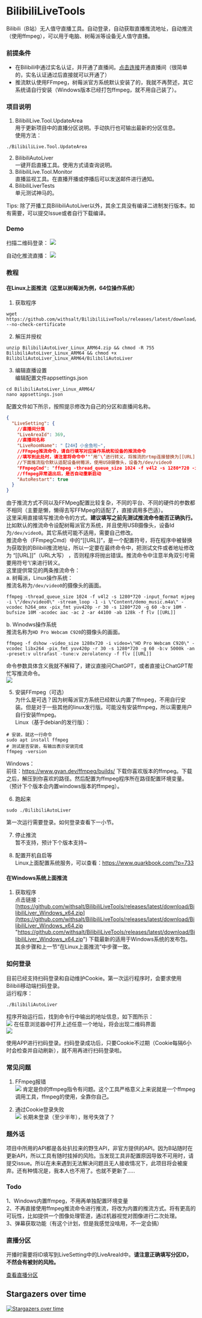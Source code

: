 # BilibiliLiveTools

Bilibili（B站）无人值守直播工具。自动登录，自动获取直播推流地址，自动推流（使用ffmpeg），可以用于电脑、树莓派等设备无人值守直播。  

### 前提条件  
- 在Bilibili中通过实名认证，并开通了直播间。[点击连接](https://link.bilibili.com/p/center/index "点击连接")开通直播间（很简单的，实名认证通过后直接就可以开通了）  
- 推流默认使用FFmpeg，树莓派官方系统默认安装了的，我就不再赘述，其它系统请自行安装（Windows版本已经打包ffmpeg，就不用自己装了）。  

### 项目说明
1. BilibiliLive.Tool.UpdateArea  
用于更新项目中的直播分区说明。手动执行也可输出最新的分区信息。  
使用方法：  
```shell
./BilibiliLive.Tool.UpdateArea
```
2. BilibiliAutoLiver  
一键开启直播工具。使用方式请查询说明。  
3. BilibiliLive.Tool.Monitor  
直播监视工具。在直播开播或停播后可以发送邮件进行通知。  
4. BilibiliLiverTests  
单元测试神马的。  

Tips: 除了开播工具BilibiliAutoLiver以外，其余工具没有编译二进制发行版本。如有需要，可以提交Issue或者自行下载编译。  

### Demo
扫描二维码登录：
![](https://raw.githubusercontent.com/withsalt/BilibiliLiveTools/master/docs/images/demo_qrcode_login.jpg)

自动化推流直播：
![](https://raw.githubusercontent.com/withsalt/BilibiliLiveTools/master/docs/images/demo.jpg)


### 教程

#### 在Linux上面推流（这里以树莓派为例，64位操作系统）
1. 获取程序  
```shell
wget https://github.com/withsalt/BilibiliLiveTools/releases/latest/download/BilibiliAutoLiver_Linux_ARM64.zip --no-check-certificate
```

2. 解压并授权  
```shell
unzip BilibiliAutoLiver_Linux_ARM64.zip && chmod -R 755 BilibiliAutoLiver_Linux_ARM64 && chmod +x BilibiliAutoLiver_Linux_ARM64/BilibiliAutoLiver
```

3. 编辑直播设置  
编辑配置文件appsettings.json  
```shell
cd BilibiliAutoLiver_Linux_ARM64/
nano appsettings.json
```
配置文件如下所示，按照提示修改为自己的分区和直播间名称。  
```json
{
  "LiveSetting": {
    //直播间分类
    "LiveAreaId": 369,
    //直播间名称
    "LiveRoomName": "【24H】小金鱼啦~",
    //FFmpeg推流命令，请自行填写对应操作系统和设备的推流命令
    //填写到此处时，请注意将命令中‘"’用‘\’进行转义，将推流的rtmp连接替换为[[URL]]，[[URL]]不需要双引号。
    //下面推流指令默认适配设备树莓派，使用USB摄像头，设备为/dev/video0
    "FFmpegCmd": "ffmpeg -thread_queue_size 1024 -f v4l2 -s 1280*720 -input_format mjpeg -i \"/dev/video0\" -stream_loop -1 -i \"Content/demo_music.m4a\" -vcodec h264_omx -pix_fmt yuv420p -r 30 -s 1280*720 -g 60 -b:v 10M -bufsize 10M -acodec aac -ac 2 -ar 44100 -ab 128k -f flv [[URL]]",
    //ffmpeg异常退出后，是否自动重新启动
    "AutoRestart": true
  }
}
```
由于推流方式不同以及FFMpeg配置比较复杂，不同的平台、不同的硬件的参数都不相同（主要是懒，懒得去写FFMpeg的适配了，直接调用多巴适）。  
这里采用直接填写推流命令的方式。**建议填写之前先测试推流命令能否正确执行。**  
比如默认的推流命令设配树莓派官方系统，并且使用USB摄像头，设备Id为`/dev/video0`。其它系统可能不适用，需要自己修改。  
推流命令（FFmpegCmd）中的“[[URL]]”，是一个配置符号，将在程序中被替换为获取到的Bilibili推流地址，所以一定要在最终命令中，把测试文件或者地址修改为 “[[URL]]”（URL大写） ，否则程序将抛出错误。推流命令中注意半角双引号需要用符号‘\’来进行转义。  
这里提供常见的两条推流命令：  
a. 树莓派，Linux操作系统：  
推流名称为`/dev/video0`的摄像头的画面。  
```shell
ffmpeg -thread_queue_size 1024 -f v4l2 -s 1280*720 -input_format mjpeg -i \"/dev/video0\" -stream_loop -1 -i \"Content/demo_music.m4a\" -vcodec h264_omx -pix_fmt yuv420p -r 30 -s 1280*720 -g 60 -b:v 10M -bufsize 10M -acodec aac -ac 2 -ar 44100 -ab 128k -f flv [[URL]]
```
b. Winodws操作系统  
推流名称为`HD Pro Webcam C920`的摄像头的画面。  
```shell
ffmpeg -f dshow -video_size 1280x720 -i video=\"HD Pro Webcam C920\" -vcodec libx264 -pix_fmt yuv420p -r 30 -s 1280*720 -g 60 -b:v 5000k -an -preset:v ultrafast -tune:v zerolatency -f flv [[URL]]
```
命令参数具体含义我就不解释了，建议直接问ChatGPT，或者直接让ChatGPT帮忙写推流命令。  
![](https://raw.githubusercontent.com/withsalt/BilibiliLiveTools/master/docs/images/ffmpeg_chatgpt_desc.jpg)

5. 安装FFmpeg（可选）  
  为什么是可选？因为树莓派官方系统已经默认内置了ffmpeg，不用自行安装。但是对于一些其他的linux发行版。可能没有安装ffmpeg，所以需要用户自行安装ffmpeg。  
  Linux（基于debian的发行版）：
 
  ```shell
  # 安装，就这一行命令
  sudo apt install ffmpeg
  # 测试是否安装，有输出表示安装完成
  ffmpeg -version
  ```
  
  Windows：  
  前往：https://www.gyan.dev/ffmpeg/builds/ 下载你喜欢版本的ffmpeg。下载之后，解压到你喜欢的路径。然后配置为ffmpeg程序所在路径配置环境变量。  
  （预计下个版本会内置windows版本的ffmpeg）。  


6. 跑起来  
```shell
sudo ./BilibiliAutoLiver
```
第一次运行需要登录。如何登录查看下一小节。  

7. 停止推流  
暂不支持，预计下个版本支持~

8. 配置开机自启等  
Linux上面配置系统服务，可以查看：https://www.quarkbook.com/?p=733  

#### 在Windows系统上面推流

1. 获取程序  
点击链接：[https://github.com/withsalt/BilibiliLiveTools/releases/latest/download/BilibiliLiver_Windows_x64.zip](https://github.com/withsalt/BilibiliLiveTools/releases/latest/download/BilibiliLiver_Windows_x64.zip "https://github.com/withsalt/BilibiliLiveTools/releases/latest/download/BilibiliLiver_Windows_x64.zip")
下载最新的适用于Windows系统的发布包。  
其余步骤和上一节“在Linux上面推流”中步骤一致。  


### 如何登录
目前已经支持扫码登录和自动维护Cookie。第一次运行程序时，会要求使用Bilibili移动端扫码登录。  
运行程序：  
```shell
./BilibiliAutoLiver
```
程序开始运行后，找到命令行中输出的地址信息，如下图所示：  
![](https://raw.githubusercontent.com/withsalt/BilibiliLiveTools/master/docs/images/use_qrcode_login.jpg)
在任意浏览器中打开上述任意一个地址，将会出现二维码界面  
![](https://raw.githubusercontent.com/withsalt/BilibiliLiveTools/master/docs/images/demo_qrcode_login.jpg)

使用APP进行扫码登录。扫码登录成功后，只要Cookie不过期（Cookie每隔6小时会检查并自动刷新），就不用再进行扫码登录啦。  

### 常见问题

1. FFmpeg报错  
![](https://raw.githubusercontent.com/withsalt/BilibiliLiveTools/master/docs/images/5.png)
肯定是你的ffmpeg指令有问题。这个工具严格意义上来说就是一个ffmpeg调用工具，ffmpeg的使用，全靠你自己。  

2. 通过Cookie登录失败  
![](https://raw.githubusercontent.com/withsalt/BilibiliLiveTools/master/docs/images/6.png)
长期未登录（至少半年），账号失效了？  

### 题外话
项目中所用的API都是各处扒拉来的野生API，非官方提供的API。因为B站随时在更新API，所以工具有随时挂掉的风险。当发现工具非配置原因导致不可用时，请提交issue。所以在未来遇到无法解决问题且无人接收情况下，此项目将会被废弃。还有种情况是，我本人也不用了。也就不更新了.....  

### Todo
1、Windows内置ffmpeg，不用再单独配置环境变量  
2、不再直接使用ffmpeg推流命令进行推流，将改为内置的推流方式。将有更高的可玩性，比如提供一个图像处理管道，通过机器视觉对图像进行二次处理。  
3、弹幕获取功能（有这个计划，但是我感觉没啥用，不一定会搞）  

### 直播分区  
开播时需要将ID填写到LiveSetting中的LiveAreaId中。**请注意正确填写分区ID，不然会有被封的风险。**

[查看直播分区](https://github.com/withsalt/BilibiliLiveTools/blob/master/%E7%9B%B4%E6%92%AD%E5%88%86%E5%8C%BA.md "查看直播分区")

 ## Stargazers over time
[![Stargazers over time](https://starchart.cc/withsalt/BilibiliLiveTools.svg)](https://starchart.cc/withsalt/BilibiliLiveTools)
